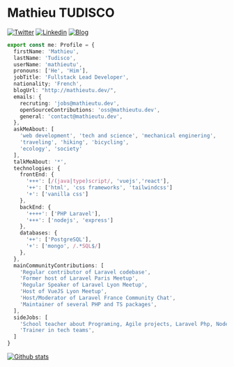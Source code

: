 # Mathieu TUDISCO

[![Twitter](https://img.shields.io/badge/-Twitter-222222?style=flat-square&logo=twitter&logoColor=white&link=https://twitter.com/mathieutu)](https://twitter.com/mathieutu/)
[![Linkedin](https://img.shields.io/badge/-LinkedIn-222222?style=flat-square&logo=Linkedin&logoColor=white&link=https://www.linkedin.com/in/mathieutu/)](https://www.linkedin.com/in/mathieutu/)
[![Blog](https://img.shields.io/badge/-Blog-222222?style=flat-square&logo=firefox-browser&logoColor=white&link=https://mathieutu.dev)](https://mathieutu.dev)


```typescript
export const me: Profile = {
  firstName: 'Mathieu',
  lastName: 'Tudisco',
  userName: 'mathieutu',
  pronouns: ['He', 'Him'],
  jobTitle: 'Fullstack Lead Developer',
  nationality; 'French',
  blogUrl: "http://mathieutu.dev/",
  emails: {
    recruting: 'jobs@mathieutu.dev',
    openSourceContributions: 'oss@mathieutu.dev',
    general: 'contact@mathieutu.dev',
  },
  askMeAbout: [
    'web development', 'tech and science', 'mechanical enginering',
    'traveling', 'hiking', 'bicycling',
    'ecology', 'society'
  ],
  talkMeAbout: '*',
  technologies: {
    frontEnd: {
      '+++': [/(java|type)script/, 'vuejs','react'],
      '++': ['html', 'css frameworks', 'tailwindcss']
      '+': ['vanilla css']
    },
    backEnd: {
      '++++': ['PHP Laravel'],
      '+++': ['nodejs', 'express']
    },
    databases: {
      '++': ['PostgreSQL'],
      '+': ['mongo', /.*SQL$/]
    },
  },
  mainCommunityContributions: [
    'Regular contributor of Laravel codebase',
    'Former host of Laravel Paris Meetup',
    'Regular Speaker of Laravel Lyon Meetup',
    'Host of VueJS Lyon Meetup',
    'Host/Moderator of Laravel France Community Chat',
    'Maintainer of several PHP and TS packages',
  ],
  sideJobs: [
    'School teacher about Programing, Agile projects, Laravel Php, NodeJS, ReactJS, VueJS, and Testing processes',
    'Trainer in tech teams',
  ]
}
```

[![Github stats](https://github-readme-stats.vercel.app/api?username=mathieutu&count_private=true&show_icons=true&include_all_commits=true&hide_rank=true)](https://github.com/mathieutu)
